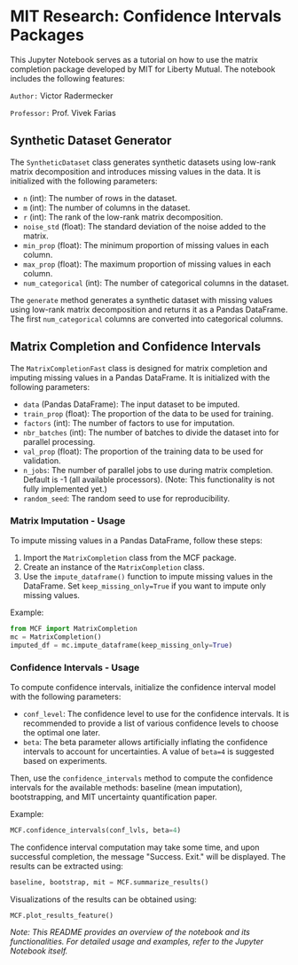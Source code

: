# MIT Research: Confidence Intervals Packages

This Jupyter Notebook serves as a tutorial on how to use the matrix completion package developed by MIT for Liberty Mutual. The notebook includes the following features:

`Author:` Victor Radermecker

`Professor:` Prof. Vivek Farias

## Synthetic Dataset Generator

The `SyntheticDataset` class generates synthetic datasets using low-rank matrix decomposition and introduces missing values in the data. It is initialized with the following parameters:

- `n` (int): The number of rows in the dataset.
- `m` (int): The number of columns in the dataset.
- `r` (int): The rank of the low-rank matrix decomposition.
- `noise_std` (float): The standard deviation of the noise added to the matrix.
- `min_prop` (float): The minimum proportion of missing values in each column.
- `max_prop` (float): The maximum proportion of missing values in each column.
- `num_categorical` (int): The number of categorical columns in the dataset.

The `generate` method generates a synthetic dataset with missing values using low-rank matrix decomposition and returns it as a Pandas DataFrame. The first `num_categorical` columns are converted into categorical columns.

## Matrix Completion and Confidence Intervals

The `MatrixCompletionFast` class is designed for matrix completion and imputing missing values in a Pandas DataFrame. It is initialized with the following parameters:

- `data` (Pandas DataFrame): The input dataset to be imputed.
- `train_prop` (float): The proportion of the data to be used for training.
- `factors` (int): The number of factors to use for imputation.
- `nbr_batches` (int): The number of batches to divide the dataset into for parallel processing.
- `val_prop` (float): The proportion of the training data to be used for validation.
- `n_jobs`: The number of parallel jobs to use during matrix completion. Default is -1 (all available processors). (Note: This functionality is not fully implemented yet.)
- `random_seed`: The random seed to use for reproducibility.

### Matrix Imputation - Usage

To impute missing values in a Pandas DataFrame, follow these steps:

1. Import the `MatrixCompletion` class from the MCF package.
2. Create an instance of the `MatrixCompletion` class.
3. Use the `impute_dataframe()` function to impute missing values in the DataFrame. Set `keep_missing_only=True` if you want to impute only missing values.

Example:

```python
from MCF import MatrixCompletion
mc = MatrixCompletion()
imputed_df = mc.impute_dataframe(keep_missing_only=True)
```

### Confidence Intervals - Usage

To compute confidence intervals, initialize the confidence interval model with the following parameters:

- `conf_level`: The confidence level to use for the confidence intervals. It is recommended to provide a list of various confidence levels to choose the optimal one later.
- `beta`: The beta parameter allows artificially inflating the confidence intervals to account for uncertainties. A value of `beta=4` is suggested based on experiments.

Then, use the `confidence_intervals` method to compute the confidence intervals for the available methods: baseline (mean imputation), bootstrapping, and MIT uncertainty quantification paper.

Example:

```python
MCF.confidence_intervals(conf_lvls, beta=4)
```

The confidence interval computation may take some time, and upon successful completion, the message "Success. Exit." will be displayed. The results can be extracted using:

```python
baseline, bootstrap, mit = MCF.summarize_results()
```

Visualizations of the results can be obtained using:

```python
MCF.plot_results_feature()
```

*Note: This README provides an overview of the notebook and its functionalities. For detailed usage and examples, refer to the Jupyter Notebook itself.*
